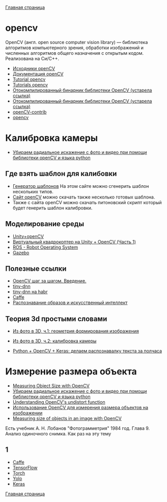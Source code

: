 
[Главная страница](https://stm66.github.io/)

# opencv
OpenCV (англ. open source computer vision library) — библиотека алгоритмов компьютерного зрения, обработки изображений и численных алгоритмов общего назначения с открытым кодом. Реализована на Си/C++.
- [Исходники openCV](https://github.com/opencv/opencv/)
- [Документация openCV](http://docs.opencv.org)
- [Tutorial opencv](https://docs.opencv.org/3.4/d9/df8/tutorial_root.html)
- [Tutorials opencv](https://docs.opencv.org/3.4/)
- [Отокомпилированный бинарник библиотеки OpenCV (устарела ссылка)](http://opencv.org/downloads.html)
- [Отокомпилированный бинарник библиотеки OpenCV (устарела ссылка)](https://opencv.org/releases/)
- [openCV-contrib](https://github.com/opencv/opencv_contrib)
- [opencv](https://opencv.org/)

# Калибровка камеры
- [Убираем радиальное искажение с фото и видео при помощи библиотеки openCV и языка python](https://habr.com/ru/articles/341160/)


## Где взять шаблон для калибовки
- [Генератор шаблонов](https://calib.io/pages/camera-calibration-pattern-generator)  На этом сайте можно сгенерить шаблон нескольких типов.
- [Сайт openCV](https://docs.opencv.org/4.x/da/d0d/tutorial_camera_calibration_pattern.html) можно скачать также несколько готовых шаблона.
- Также с сайта openCV можно скачать питоновский скрипт который будет генерить шаблон калибровки.

## Моделирование среды

- [Unity+openCV](https://habr.com/ru/articles/271337/)
- [Виртуальный квадрокоптер на Unity + OpenCV (Часть 1)](https://habr.com/ru/articles/267791/)
- [ROS - Robot Operating System](https://www.ros.org/)
- [Gazebo](https://gazebosim.org/home)

## Полезные ссылки

- [OpenCV шаг за шагом. Введение.](https://robocraft.ru/computervision/264)
- [tiny-dnn](https://github.com/tiny-dnn/tiny-dnn)
- [tiny-dnn на habr](https://habr.com/ru/articles/319436/)
- [Caffe](http://caffe.berkeleyvision.org/)
- [Распознавание образов и искусственный интеллект](https://recog.ru/)

## Теория 3d простыми словами
- [Из фото в 3D, ч.1: геометрия формирования изображения](https://habr.com/ru/companies/magnus-tech/articles/770930/)
- [Из фото в 3D, ч.2: калибровка камеры](https://habr.com/ru/companies/magnus-tech/articles/772534/)

- [Python + OpenCV + Keras: делаем распознавалку текста за полчаса](https://habr.com/ru/articles/466565/)

# Измерение размера объекта

- [Measuring Object Size with OpenCV](https://plainenglish.io/blog/measuring-object-size-with-opencv)
- [Убираем радиальное искажение с фото и видео при помощи библиотеки openCV и языка python](https://habr.com/ru/articles/341160/)
- [Understanding OpenCV's undistort function](https://stackoverflow.com/questions/19897414/understanding-opencvs-undistort-function)
- [Использование OpenCV для измерения размера объектов на изображении](https://vk.com/video37898201_456239070?to=L3ZpZGVvMzc4OTgyMDFfNDU2MjM5MDcwPw--)
- [Measuring size of objects in an image with OpenCV](https://pyimagesearch.com/2016/03/28/measuring-size-of-objects-in-an-image-with-opencv/)

Есть учебник А. Н. Лобанов "Фотограмметрия" 1984 год. Глава 9. Анализ одиночного снимка. Как раз на эту тему


## 1

 - [Caffe]()
 - [TensorFlow]()
 - [Torch]()
 - [Yolo]()
 - [Keras]()


[Главная страница](https://stm66.github.io/)
